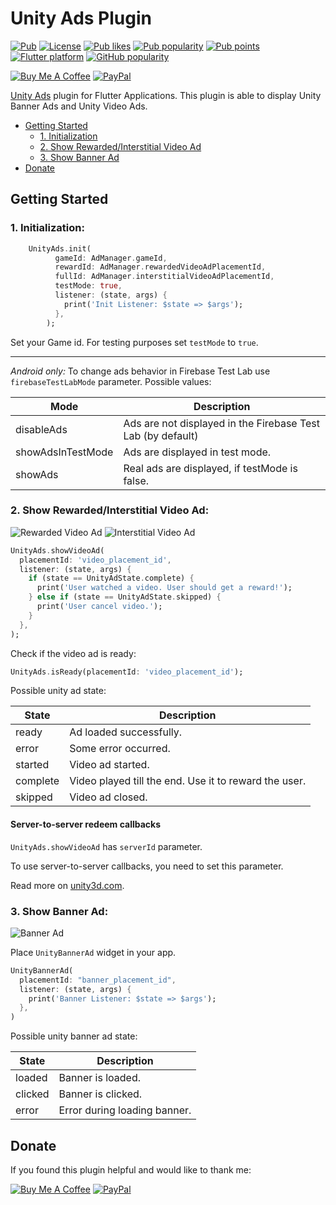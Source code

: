 # Unity Ads Plugin

[![Pub](https://img.shields.io/pub/v/unity_ads_plugin.svg)](https://pub.dev/packages/unity_ads_plugin)
[![License](https://img.shields.io/github/license/pavzay/flutter_unity_ads)](https://github.com/pavzay/flutter_unity_ads/blob/master/LICENSE)
[![Pub likes](https://badgen.net/pub/likes/unity_ads_plugin)](https://pub.dev/packages/unity_ads_plugin/score)
[![Pub popularity](https://badgen.net/pub/popularity/unity_ads_plugin)](https://pub.dev/packages/unity_ads_plugin/score)
[![Pub points](https://badgen.net/pub/points/unity_ads_plugin)](https://pub.dev/packages/unity_ads_plugin/score)
[![Flutter platform](https://badgen.net/pub/flutter-platform/unity_ads_plugin)](https://pub.dev/packages/unity_ads_plugin)
[![GitHub popularity](https://img.shields.io/github/stars/pavzay/flutter_unity_ads?logo=github&logoColor=white)](https://github.com/pavzay/flutter_unity_ads)


[![Buy Me A Coffee](https://img.shields.io/badge/Donate-Buy%20me%20a%20coffee-FFDD00?logo=buymeacoffee)](https://www.buymeacoffee.com/rebeloid)
[![PayPal](https://img.shields.io/badge/Donate-PayPal-066BB7?logo=paypal)](https://paypal.me/pavelzaichyk)

[Unity Ads](https://unity.com/solutions/unity-ads) plugin for Flutter Applications. This plugin is able to display Unity Banner Ads and Unity Video Ads.

- [Getting Started](#getting-started)
    - [1. Initialization](#1-initialization)
    - [2. Show Rewarded/Interstitial Video Ad](#2-show-rewardedinterstitial-video-ad)
    - [3. Show Banner Ad](#3-show-banner-ad)
- [Donate](#donate)

## Getting Started

### 1. Initialization:

```dart
    UnityAds.init(
          gameId: AdManager.gameId,
          rewardId: AdManager.rewardedVideoAdPlacementId,
          fullId: AdManager.interstitialVideoAdPlacementId,
          testMode: true,
          listener: (state, args) {
            print('Init Listener: $state => $args');
          },
        );
```

Set your Game id.
For testing purposes set `testMode` to `true`.

---

_Android only:_ To change ads behavior in Firebase Test Lab use `firebaseTestLabMode` parameter. Possible values:

Mode | Description 
--- | --- 
disableAds | Ads are not displayed in the Firebase Test Lab (by default)
showAdsInTestMode | Ads are displayed in test mode.
showAds | Real ads are displayed, if testMode is false.

### 2. Show Rewarded/Interstitial Video Ad:

![Rewarded Video Ad](https://github.com/pavzay/flutter_unity_ads/raw/master/example/images/rewarded.gif "Rewarded Video Ad")
![Interstitial Video Ad](https://github.com/pavzay/flutter_unity_ads/raw/master/example/images/interstitial.gif "Interstitial Video Ad")

```dart
UnityAds.showVideoAd(
  placementId: 'video_placement_id',
  listener: (state, args) {
    if (state == UnityAdState.complete) {
      print('User watched a video. User should get a reward!');
    } else if (state == UnityAdState.skipped) {
      print('User cancel video.');
    }
  },
);
```

Check if the video ad is ready:

```dart
UnityAds.isReady(placementId: 'video_placement_id');
```

Possible unity ad state:

State | Description 
--- | --- 
ready | Ad loaded successfully. 
error | Some error occurred. 
started | Video ad started. 
complete | Video played till the end. Use it to reward the user. 
skipped | Video ad closed. 

#### Server-to-server redeem callbacks

`UnityAds.showVideoAd` has `serverId` parameter.

To use server-to-server callbacks, you need to set this parameter.

Read more on [unity3d.com](https://unityads.unity3d.com/help/resources/s2s-redeem-callbacks).

### 3. Show Banner Ad:

![Banner Ad](https://github.com/pavzay/flutter_unity_ads/raw/master/example/images/banner.gif "Banner Ad")

Place `UnityBannerAd` widget in your app.

```dart
UnityBannerAd(
  placementId: "banner_placement_id",
  listener: (state, args) {
    print('Banner Listener: $state => $args');
  },
)
```

Possible unity banner ad state:

State | Description 
--- | --- 
loaded | Banner is loaded.
clicked | Banner is clicked.
error | Error during loading banner.

## Donate

If you found this plugin helpful and would like to thank me:

[![Buy Me A Coffee](https://img.shields.io/badge/Donate-Buy%20me%20a%20coffee-FFDD00?logo=buymeacoffee)](https://www.buymeacoffee.com/rebeloid)
[![PayPal](https://img.shields.io/badge/Donate-PayPal-066BB7?logo=paypal)](https://paypal.me/pavelzaichyk)
